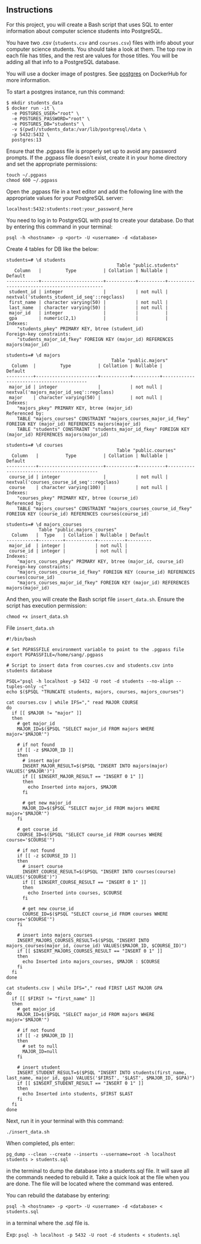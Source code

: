 ## Instructions
For this project, you will create a Bash script that uses SQL to enter information about computer science students into PostgreSQL.  

You have two .csv (`students.csv` and `courses.csv`) files with info about your computer science students. You should take a look at them. The top row in each file has titles, and the rest are values for those titles. You will be adding all that info to a PostgreSQL database.    

You will use a docker image of postgres. See [postgres](https://hub.docker.com/_/postgres) on DockerHub for more information.

To start a postgres instance, run this command:

```
$ mkdir students_data
$ docker run -it \
  -e POSTGRES_USER="root" \
  -e POSTGRES_PASSWORD="root" \
  -e POSTGRES_DB="students" \
  -v $(pwd)/students_data:/var/lib/postgresql/data \
  -p 5432:5432 \
  postgres:13
```

Ensure that the .pgpass file is properly set up to avoid any password prompts. If the .pgpass file doesn't exist, create it in your home directory and set the appropriate permissions:

```
touch ~/.pgpass
chmod 600 ~/.pgpass
```

Open the .pgpass file in a text editor and add the following line with the appropriate values for your PostgreSQL server:

```
localhost:5432:students:root:your_password_here
``` 

You need to log in to PostgreSQL with psql to create your database. Do that by entering this command in your terminal:

```
psql -h <hostname> -p <port> -U <username> -d <database>
```

Create 4 tables for DB like the below:

```
students=# \d students
                                         Table "public.students"
   Column   |         Type          | Collation | Nullable |                   Default                    
------------+-----------------------+-----------+----------+----------------------------------------------
 student_id | integer               |           | not null | nextval('students_student_id_seq'::regclass)
 first_name | character varying(50) |           | not null | 
 last_name  | character varying(50) |           | not null | 
 major_id   | integer               |           |          | 
 gpa        | numeric(2,1)          |           |          | 
Indexes:
    "students_pkey" PRIMARY KEY, btree (student_id)
Foreign-key constraints:
    "students_major_id_fkey" FOREIGN KEY (major_id) REFERENCES majors(major_id)
```

```
students=# \d majors
                                       Table "public.majors"
  Column  |         Type          | Collation | Nullable |                 Default                  
----------+-----------------------+-----------+----------+------------------------------------------
 major_id | integer               |           | not null | nextval('majors_major_id_seq'::regclass)
 major    | character varying(50) |           | not null | 
Indexes:
    "majors_pkey" PRIMARY KEY, btree (major_id)
Referenced by:
    TABLE "majors_courses" CONSTRAINT "majors_courses_major_id_fkey" FOREIGN KEY (major_id) REFERENCES majors(major_id)
    TABLE "students" CONSTRAINT "students_major_id_fkey" FOREIGN KEY (major_id) REFERENCES majors(major_id)
```

```
students=# \d courses
                                         Table "public.courses"
  Column   |          Type          | Collation | Nullable |                  Default                   
-----------+------------------------+-----------+----------+--------------------------------------------
 course_id | integer                |           | not null | nextval('courses_course_id_seq'::regclass)
 course    | character varying(100) |           | not null | 
Indexes:
    "courses_pkey" PRIMARY KEY, btree (course_id)
Referenced by:
    TABLE "majors_courses" CONSTRAINT "majors_courses_course_id_fkey" FOREIGN KEY (course_id) REFERENCES courses(course_id)
```

```
students=# \d majors_courses
            Table "public.majors_courses"
  Column   |  Type   | Collation | Nullable | Default 
-----------+---------+-----------+----------+---------
 major_id  | integer |           | not null | 
 course_id | integer |           | not null | 
Indexes:
    "majors_courses_pkey" PRIMARY KEY, btree (major_id, course_id)
Foreign-key constraints:
    "majors_courses_course_id_fkey" FOREIGN KEY (course_id) REFERENCES courses(course_id)
    "majors_courses_major_id_fkey" FOREIGN KEY (major_id) REFERENCES majors(major_id)
```

And then, you will create the Bash script file `insert_data.sh`. Ensure the script has execution permission: 

```
chmod +x insert_data.sh
```

File `insert_data.sh`  

```
#!/bin/bash

# Set PGPASSFILE environment variable to point to the .pgpass file
export PGPASSFILE=/home/sang/.pgpass

# Script to insert data from courses.csv and students.csv into students database

PSQL="psql -h localhost -p 5432 -U root -d students --no-align --tuples-only -c"
echo $($PSQL "TRUNCATE students, majors, courses, majors_courses")

cat courses.csv | while IFS="," read MAJOR COURSE
do
  if [[ $MAJOR != "major" ]]
  then
    # get major_id
    MAJOR_ID=$($PSQL "SELECT major_id FROM majors WHERE major='$MAJOR'")

    # if not found
    if [[ -z $MAJOR_ID ]]
    then
      # insert major
      INSERT_MAJOR_RESULT=$($PSQL "INSERT INTO majors(major) VALUES('$MAJOR')")
      if [[ $INSERT_MAJOR_RESULT == "INSERT 0 1" ]]
      then
        echo Inserted into majors, $MAJOR
      fi

      # get new major_id
      MAJOR_ID=$($PSQL "SELECT major_id FROM majors WHERE major='$MAJOR'")
    fi

    # get course_id
    COURSE_ID=$($PSQL "SELECT course_id FROM courses WHERE course='$COURSE'")

    # if not found
    if [[ -z $COURSE_ID ]]
    then
      # insert course
      INSERT_COURSE_RESULT=$($PSQL "INSERT INTO courses(course) VALUES('$COURSE')")
      if [[ $INSERT_COURSE_RESULT == "INSERT 0 1" ]]
      then
        echo Inserted into courses, $COURSE
      fi

      # get new course_id
      COURSE_ID=$($PSQL "SELECT course_id FROM courses WHERE course='$COURSE'")
    fi

    # insert into majors_courses
    INSERT_MAJORS_COURSES_RESULT=$($PSQL "INSERT INTO majors_courses(major_id, course_id) VALUES($MAJOR_ID, $COURSE_ID)")
    if [[ $INSERT_MAJORS_COURSES_RESULT == "INSERT 0 1" ]]
    then
      echo Inserted into majors_courses, $MAJOR : $COURSE
    fi
  fi
done

cat students.csv | while IFS="," read FIRST LAST MAJOR GPA
do
  if [[ $FIRST != "first_name" ]]
  then
    # get major_id
    MAJOR_ID=$($PSQL "SELECT major_id FROM majors WHERE major='$MAJOR'") 

    # if not found
    if [[ -z $MAJOR_ID ]]
    then
      # set to null
      MAJOR_ID=null
    fi

    # insert student
    INSERT_STUDENT_RESULT=$($PSQL "INSERT INTO students(first_name, last_name, major_id, gpa) VALUES('$FIRST', '$LAST', $MAJOR_ID, $GPA)")
    if [[ $INSERT_STUDENT_RESULT == "INSERT 0 1" ]]
    then
      echo Inserted into students, $FIRST $LAST
    fi
  fi
done
```

Next, run it in your terminal with this command:

```
./insert_data.sh
```

When completed, pls enter:  

```
pg_dump --clean --create --inserts --username=root -h localhost students > students.sql

```  

in the terminal to dump the database into a students.sql file. It will save all the commands needed to rebuild it. Take a quick look at the file when you are done. The file will be located where the command was entered.  

You can rebuild the database by entering:  

```
psql -h <hostname> -p <port> -U <username> -d <database> < students.sql
```  
in a terminal where the .sql file is.

Exp: `psql -h localhost -p 5432 -U root -d students < students.sql`

